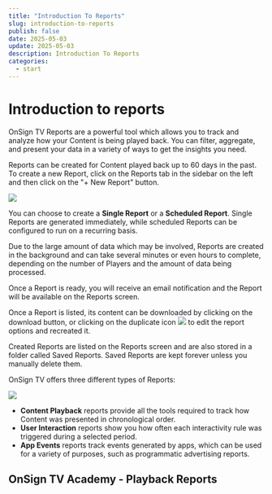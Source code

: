 ```yaml
---
title: "Introduction To Reports"
slug: introduction-to-reports
publish: false
date: 2025-05-03
update: 2025-05-03
description: Introduction To Reports
categories:
  - start
---
```


Introduction to reports
=======================

OnSign TV Reports are a powerful tool which allows you to track and analyze how your Content is being played back. You can filter, aggregate, and present your data in a variety of ways to get the insights you need.

Reports can be created for Content played back up to 60 days in the past. To create a new Report, click on the Reports tab in the sidebar on the left and then click on the "+ New Report" button.

![](https://static.helpjuice.com/helpjuice_production/uploads/upload/image/23821/direct/1731682554882/reports-basics-2023-09-29.png)

You can choose to create a **Single Report** or a **Scheduled Report**. Single Reports are generated immediately, while scheduled Reports can be configured to run on a recurring basis.

Due to the large amount of data which may be involved, Reports are created in the background and can take several minutes or even hours to complete, depending on the number of Players and the amount of data being processed.

Once a Report is ready, you will receive an email notification and the Report will be available on the Reports screen.

Once a Report is listed, its content can be downloaded by clicking on the download button, or clicking on the duplicate icon ![](https://static.helpjuice.com/helpjuice_production/uploads/upload/image/23821/direct/1731682608336/b5277148-6b86-47ef-aa7d-8764b8aacc0a.png) to edit the report options and recreated it.

Created Reports are listed on the Reports screen and are also stored in a folder called Saved Reports. Saved Reports are kept forever unless you manually delete them.

OnSign TV offers three different types of Reports:

![](https://static.helpjuice.com/helpjuice_production/uploads/upload/image/23821/direct/1731682632815/reports-basics-2023-09-29-3.png)

* **Content Playback** reports provide all the tools required to track how Content was presented in chronological order.
* **User Interaction** reports show you how often each interactivity rule was triggered during a selected period.
* **App Events** reports track events generated by apps, which can be used for a variety of purposes, such as programmatic advertising reports.

OnSign TV Academy - Playback Reports
------------------------------------
